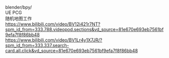 blender/bpy/  
UE PCG  
随机地图工作  
https://www.bilibili.com/video/BV12i421r7NT?spm_id_from=333.788.videopod.sections&vd_source=81e670e693eb7561bf9efa7f8f86bb48  
https://www.bilibili.com/video/BV1Lr4y1X7JR/?spm_id_from=333.337.search-card.all.click&vd_source=81e670e693eb7561bf9efa7f8f86bb48  
